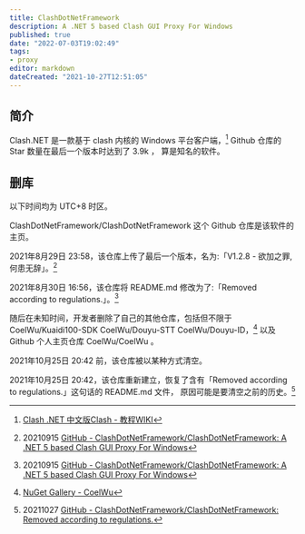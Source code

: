 ```yaml
---
title: ClashDotNetFramework
description: A .NET 5 based Clash GUI Proxy For Windows
published: true
date: "2022-07-03T19:02:49"
tags:
- proxy
editor: markdown
dateCreated: "2021-10-27T12:51:05"
---
```


## 简介

Clash.NET 是一款基于 clash 内核的 Windows 平台客户端，[^cwk] Github 仓库的 Star 数量在最后一个版本时达到了 3.9k ，
算是知名的软件。

[^cwk]: [Clash .NET 中文版Clash - 教程WIKI](https://web.archive.org/web/20211027045823/https://help.loliloli.live/jiao-cheng/windows/untitled)

## 删库

以下时间均为 UTC+8 时区。

ClashDotNetFramework/ClashDotNetFramework 这个 Github 仓库是该软件的主页。

2021年8月29日 23:58，该仓库上传了最后一个版本，名为:「V1.2.8 - 欲加之罪, 何患无辞」。[^0915]

2021年8月30日 16:56，该仓库将 README.md 修改为了:「Removed according to regulations.」。[^0915]

[^0915]: 20210915 [GitHub - ClashDotNetFramework/ClashDotNetFramework: A .NET 5 based Clash GUI Proxy For Windows](https://web.archive.org/web/20210915044323/https://github.com/ClashDotNetFramework/ClashDotNetFramework)

随后在未知时间，开发者删除了自己的其他仓库，包括但不限于 CoelWu/Kuaidi100-SDK CoelWu/Douyu-STT
CoelWu/Douyu-ID，[^nugetC] 以及 Github 个人主页仓库 CoelWu/CoelWu 。

[^nugetC]: [NuGet Gallery - CoelWu](https://web.archive.org/web/20211026130754/https://www.nuget.org/profiles/CoelWu)

2021年10月25日 20:42 前，该仓库被以某种方式清空。

2021年10月25日 20:42，该仓库重新建立，恢复了含有「Removed according to regulations.」这句话的 README.md 文件，
原因可能是要清空之前的历史。[^1027]

[^1027]: 20211027 [GitHub - ClashDotNetFramework/ClashDotNetFramework: Removed according to regulations.](https://web.archive.org/web/20211027140543/https://github.com/ClashDotNetFramework/ClashDotNetFramework)

<!--
[CoelWu Profile - githubmemory](https://web.archive.org/web/20211026125017/https://githubmemory.com/@CoelWu)
-->

